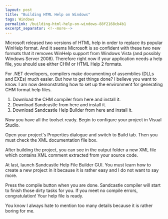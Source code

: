 ```yaml
---
layout: post
title: "Building HTML Help on Windows"
tags: Windows
permalink: /building-html-help-on-windows-88f2168cb4b1
excerpt_separator: <!--more-->
---
```

Microsoft released two versions of HTML help in order to replace its popular WinHelp format. And it seems Microsoft is so confident with these two new formats that it removes WinHelp support from Windows Vista (and possibly Windows Server 2008). Therefore right now if your application needs a help file, you should use either CHM or HTML Help 2 formats.
<!--more-->

For .NET developers, compilers make documenting of assemblies (DLLs and EXEs) much easier. But how to get things done? I believe you want to know. I am now demonstrating how to set up the environment for generating CHM format help files.

1. Download the CHM compiler from here and install it.
1. Download Sandcastle from here and install it.
1. Download Sandcastle Help Builder from here and install it.

Now you have all the toolset ready. Begin to configure your project in Visual Studio.

Open your project's Properties dialogue and switch to Build tab. Then you must check the XML documentation file box.

After building the project, you can see in the output folder a new XML file which contains XML comment extracted from your source code.

At last, launch Sandcastle Help File Builder GUI. You must learn how to create a new project in it because it is rather easy and I do not want to say more.

Press the compile button when you are done. Sandcastle compiler will start to finish those dirty tasks for you. If you meet no compile errors, congratulation! Your help file is ready.

You know I always hate to mention too many details because it is rather boring for me.
